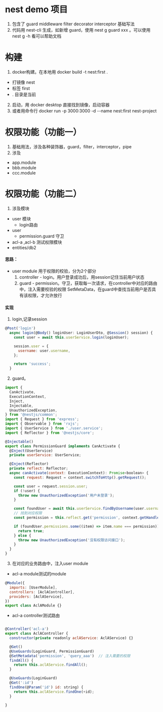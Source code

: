 # nest demo 项目
1. 包含了 guard middleware filter decorator interceptor 基础写法
2. 代码用 nest-cli 生成，如新增 guard，使用 nest g guard xxx 。可以使用 nest g -h 看可以帮助文档

# 构建
1. docker构建。在本地用  docker build -t nest:first . 
- 打镜像 nest
- 标签 first 
- . 目录是当前

2. 启动，用 docker desktop 直接找到镜像，启动容器
3. 或者用命令行 docker run -p 3000:3000 -d --name nest:first nest-project

# 权限功能（功能一）
1. 基础用法，涉及各种装饰器，guard，filter，interceptor，pipe
2. 涉及
- app.module
- bbb.module
- ccc.module

# 权限功能（功能二）
1. 涉及模块
- user 模块
  - login路由
- user
  - permission.guard 守卫
- acl-a ,acl-b 测试权限模块
- entities/db2 

#### 思路：
- user module 用于权限的校验，分为2个部分
    1. controller - login。用户登录成功后，用session记住当前用户状态
    2. guard - permission。守卫，获取每一次请求，在controller中对应的路由中，注入需要校验的权限 SetMetaData，在guard中查找当前用户是否具有该权限，才允许放行

#### 实现
1. login,记录session
```js
@Post('login')
  async login(@Body() loginUser: LoginUserDto, @Session() session) {
    const user = await this.userService.login(loginUser);

    session.user = {
      username: user.username,
    };

    return 'success';
  }
```
2. guard。
```js
import {
  CanActivate,
  ExecutionContext,
  Inject,
  Injectable,
  UnauthorizedException,
} from '@nestjs/common';
import { Request } from 'express';
import { Observable } from 'rxjs';
import { UserService } from './user.service';
import { Reflector } from '@nestjs/core';

@Injectable()
export class PermissionGuard implements CanActivate {
  @Inject(UserService)
  private userService: UserService;

  @Inject(Reflector)
  private reflect: Reflector;
  async canActivate(context: ExecutionContext): Promise<boolean> {
    const request: Request = context.switchToHttp().getRequest();

    const user = request.session.user;
    if (!user) {
      throw new UnauthorizedException('用户未登录');
    }

    const foundUser = await this.userService.findByUsername(user.username);
    // 找到对应权限
    const permission = this.reflect.get('permission', context.getHandler());

    if (foundUser.permissions.some((item) => item.name === permission)) {
      return true;
    } else {
      throw new UnauthorizedException('没有权限访问接口');
    }
  }
}

```
3. 在对应的业务路由中，注入user module
- acl-a module测试的module
```js
@Module({
  imports: [UserModule],
  controllers: [AclAController],
  providers: [AclAService],
})
export class AclAModule {}

```
- acl-a controller测试路由
```js

@Controller('acl-a')
export class AclAController {
  constructor(private readonly aclAService: AclAService) {}

  @Get()
  @UseGuards(LoginGuard, PermissionGuard)
  @SetMetadata('permission', 'query_aaa')  // 注入需要的权限
  findAll() {
    return this.aclAService.findAll();
  }

  @UseGuards(LoginGuard)
  @Get(':id')
  findOne(@Param('id') id: string) {
    return this.aclAService.findOne(+id);
  }

}
```
